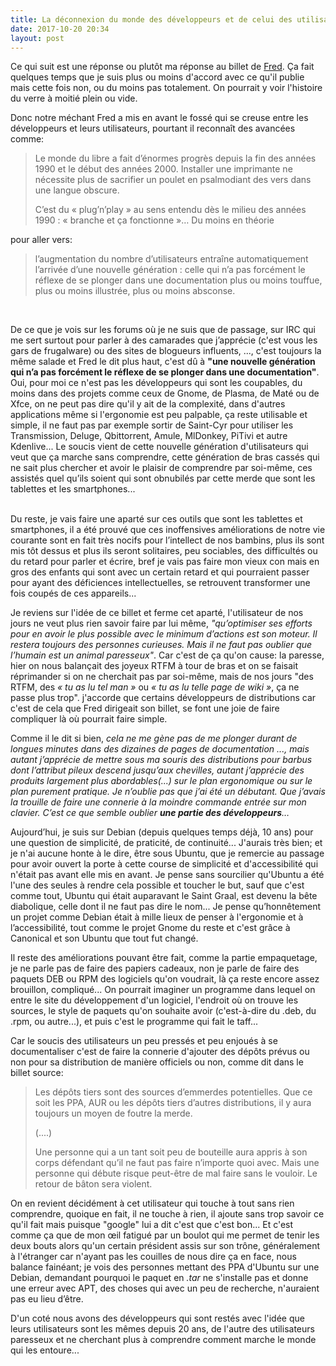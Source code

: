 ```yaml
---
title: La déconnexion du monde des développeurs et de celui des utilisateurs…
date: 2017-10-20 20:34
layout: post
---
```


Ce qui suit est une <span class="scayt-misspell-word"
data-scayt-lang="en_US" data-scayt-word="réponse">réponse</span> ou
<span class="scayt-misspell-word" data-scayt-lang="en_US"
data-scayt-word="plutôt">plutôt</span> ma <span
class="scayt-misspell-word" data-scayt-lang="en_US"
data-scayt-word="réponse">réponse</span> au billet de
[Fred](http://frederic.bezies.free.fr/blog/?p=16663). Ça fait <span
class="scayt-misspell-word" data-scayt-lang="en_US"
data-scayt-word="quelques">quelques</span> temps que je <span
class="scayt-misspell-word" data-scayt-lang="en_US"
data-scayt-word="suis">suis</span> plus ou <span
class="scayt-misspell-word" data-scayt-lang="en_US"
data-scayt-word="moins">moins</span> <span class="scayt-misspell-word"
data-scayt-lang="en_US" data-scayt-word="d'accord">d'accord</span> <span
class="scayt-misspell-word" data-scayt-lang="en_US"
data-scayt-word="avec">avec</span> ce <span class="scayt-misspell-word"
data-scayt-lang="en_US" data-scayt-word="qu'il">qu'il</span> <span
class="scayt-misspell-word" data-scayt-lang="en_US"
data-scayt-word="publie">publie</span> <span class="scayt-misspell-word"
data-scayt-lang="en_US" data-scayt-word="mais">mais</span> <span
class="scayt-misspell-word" data-scayt-lang="en_US"
data-scayt-word="cette">cette</span> <span class="scayt-misspell-word"
data-scayt-lang="en_US" data-scayt-word="fois">fois</span> non, ou du
<span class="scayt-misspell-word" data-scayt-lang="en_US"
data-scayt-word="moins">moins</span> pas <span
class="scayt-misspell-word" data-scayt-lang="en_US"
data-scayt-word="totalement">totalement</span>. On <span
class="scayt-misspell-word" data-scayt-lang="en_US"
data-scayt-word="pourrait">pourrait</span> y voir l'histoire du verre à
moitié plein ou vide.

Donc notre méchant Fred a mis en avant le fossé qui se creuse entre les
développeurs et leurs utilisateurs, pourtant il reconnaît des avancées
comme:

> Le monde du libre a fait d’énormes progrès depuis la fin des années
> 1990 et le début des années 2000. Installer une imprimante ne
> nécessite plus de sacrifier un poulet en psalmodiant des vers dans une
> langue obscure.
>
> C’est du « plug’n’play » au sens entendu dès le milieu des années 1990
> : « branche et ça fonctionne »… Du <span class="scayt-misspell-word"
> data-scayt-lang="en_US" data-scayt-word="moins">moins</span> en
> théorie

pour aller vers:

> l’augmentation du nombre d’utilisateurs entraîne automatiquement
> l’arrivée d’une nouvelle génération : celle qui n’a pas forcément le
> réflexe de se plonger dans une documentation plus ou <span
> class="scayt-misspell-word" data-scayt-lang="en_US"
> data-scayt-word="moins">moins</span> touffue, plus ou <span
> class="scayt-misspell-word" data-scayt-lang="en_US"
> data-scayt-word="moins">moins</span> illustrée, plus ou <span
> class="scayt-misspell-word" data-scayt-lang="en_US"
> data-scayt-word="moins">moins</span> absconse.

 

<!--more-->

De ce que je vois sur les forums où je ne <span
class="scayt-misspell-word" data-scayt-lang="en_US"
data-scayt-word="suis">suis</span> que de passage, sur IRC qui me sert
surtout pour parler à des camarades que j’apprécie (c'est vous les gars
de frugalware) ou des sites de blogueurs influents, ..., c'est toujours
la même salade et Fred le dit plus haut, c'est dû à **"une nouvelle
génération qui n’a pas forcément le réflexe de se plonger dans une
documentation"**. Oui, pour moi ce n'est pas les développeurs qui sont
les coupables, du <span class="scayt-misspell-word"
data-scayt-lang="en_US" data-scayt-word="moins">moins</span> dans des
projets comme ceux de Gnome, de Plasma, de Maté ou de Xfce, on ne peut
pas dire <span class="scayt-misspell-word" data-scayt-lang="en_US"
data-scayt-word="qu'il">qu'il</span> y ait de la complexité, dans
d'autres applications même si l'ergonomie est peu palpable, ça reste
utilisable et simple, il ne faut pas par exemple sortir de <span
id="ctl00_cC_ucResEM_lblEntry" class="CollResSrc" lang="1036">Saint-Cyr
pour utiliser les Transmission, Deluge, Qbittorrent, Amule, MlDonkey,
PiTivi et autre Kdenlive... Le soucis vient de <span
class="scayt-misspell-word" data-scayt-lang="en_US"
data-scayt-word="cette">cette</span> nouvelle génération d'utilisateurs
qui veut que ça marche sans comprendre, <span
class="scayt-misspell-word" data-scayt-lang="en_US"
data-scayt-word="cette">cette</span> génération de bras cassés qui ne
sait plus chercher et avoir le plaisir de comprendre par soi-même, ces
assistés quel qu’ils soient qui sont <span
class="dico_title_2">obnubilés par <span class="scayt-misspell-word"
data-scayt-lang="en_US" data-scayt-word="cette">cette</span> merde que
sont les tablettes et les smartphones...</span></span>  
 

<span id="ctl00_cC_ucResEM_lblEntry" class="CollResSrc"
lang="1036"><span class="dico_title_2">Du reste, je vais faire une
aparté sur ces outils que sont les tablettes et smartphones, il a été
prouvé que ces inoffensives améliorations de <span
class="scayt-misspell-word" data-scayt-lang="en_US"
data-scayt-word="notre">notre</span> vie courante sont en fait très
nocifs pour l’intellect de nos bambins, plus ils sont mis tôt dessus et
plus ils seront solitaires, peu sociables, des difficultés ou du retard
pour parler et écrire, bref je vais pas faire mon vieux con <span
class="scayt-misspell-word" data-scayt-lang="en_US"
data-scayt-word="mais">mais</span> en gros des enfants qui sont <span
class="scayt-misspell-word" data-scayt-lang="en_US"
data-scayt-word="avec">avec</span> un certain retard et qui pourraient
passer pour ayant des déficiences intellectuelles, se retrouvent
transformer une <span class="scayt-misspell-word"
data-scayt-lang="en_US" data-scayt-word="fois">fois</span> coupés de ces
appareils...</span></span>

Je reviens sur l'idée de ce billet et ferme cet aparté, l'utilisateur de
nos jours ne veut plus rien savoir faire par lui même, *"qu’optimiser
ses efforts pour en avoir le plus possible <span
class="scayt-misspell-word" data-scayt-lang="en_US"
data-scayt-word="avec">avec</span> le minimum d’actions est son moteur.
Il restera toujours des personnes curieuses. Mais il ne faut pas oublier
que l’humain est un animal paresseux"*. Car c'est de ça qu'on cause: la
paresse, hier on nous balançait des joyeux RTFM à tour de bras et on se
faisait réprimander si on ne cherchait pas par soi-même, <span
class="scayt-misspell-word" data-scayt-lang="en_US"
data-scayt-word="mais">mais</span> de nos jours "des RTFM, des *« tu as
lu tel man »* ou *« tu as lu telle page de wiki »*, ça ne passe plus
trop". j'accorde que certains développeurs de distributions car c'est de
cela que Fred dirigeait son billet, se font une joie de faire compliquer
là où <span class="scayt-misspell-word" data-scayt-lang="en_US"
data-scayt-word="pourrait">pourrait</span> faire simple.

Comme il le dit si bien, *cela ne me gène pas de me plonger durant de
longues minutes dans des dizaines de pages de documentation ..., <span
class="scayt-misspell-word" data-scayt-lang="en_US"
data-scayt-word="mais">mais</span> autant j’apprécie de mettre sous ma
souris des distributions pour barbus dont l’attribut pileux descend
jusqu’aux chevilles, autant j’apprécie des produits largement plus
abordables(...) sur le plan ergonomique ou sur le plan purement
pratique. Je n’oublie pas que j’ai été un débutant. Que j’avais la
trouille de faire une connerie à la moindre commande entrée sur mon
clavier. C’est ce que semble oublier **une partie des développeurs**…*

Aujourd’hui, je <span class="scayt-misspell-word"
data-scayt-lang="en_US" data-scayt-word="suis">suis</span> sur Debian
(depuis <span class="scayt-misspell-word" data-scayt-lang="en_US"
data-scayt-word="quelques">quelques</span> temps déjà, 10 ans) pour une
question de simplicité, de praticité, de continuité... J'aurais très
bien; et je n'ai aucune honte à le dire, être sous Ubuntu, que je
remercie au passage pour avoir ouvert la porte à <span
class="scayt-misspell-word" data-scayt-lang="en_US"
data-scayt-word="cette">cette</span> course de simplicité et
d'accessibilité qui n'était pas avant elle mis en avant. Je pense sans
sourcilier qu'Ubuntu a été l'une des seules à rendre cela possible et
toucher le but, sauf que c'est comme tout, Ubuntu qui était auparavant
le Saint Graal, est devenu la bête diabolique, celle dont il ne faut pas
dire le nom... Je pense qu’honnêtement un projet comme Debian était à
mille lieux de penser à l'ergonomie et à l’accessibilité, tout comme le
projet Gnome du reste et c'est grâce à Canonical et son Ubuntu que tout
fut changé.

Il reste des améliorations pouvant être fait, comme la partie
empaquetage, je ne parle pas de faire des papiers cadeaux, non je parle
de faire des paquets DEB ou RPM des logiciels qu'on voudrait, là ça
reste encore assez brouillon, compliqué... On <span
class="scayt-misspell-word" data-scayt-lang="en_US"
data-scayt-word="pourrait">pourrait</span> imaginer un programme dans
lequel on entre le site du développement d'un logiciel, l'endroit où on
trouve les sources, le style de paquets qu'on souhaite avoir
(c'est-à-dire du .deb, du .rpm, ou autre...), et puis c'est le programme
qui fait le taff...

Car le soucis des utilisateurs un peu pressés et peu enjoués à se
documentaliser c'est de faire la connerie d'ajouter des dépôts prévus ou
non pour sa distribution de manière officiels ou non, comme dit dans le
billet source:

> Les dépôts tiers sont des sources d’emmerdes potentielles. Que ce soit
> les PPA, AUR ou les dépôts tiers d’autres distributions, il y aura
> toujours un moyen de foutre la merde.
>
> (....)
>
> Une personne qui a un tant soit peu de bouteille aura appris à son
> corps défendant qu’il ne faut pas faire n’importe quoi <span
> class="scayt-misspell-word" data-scayt-lang="en_US"
> data-scayt-word="avec">avec</span>. Mais une personne qui débute
> risque peut-être de mal faire sans le vouloir. Le retour de bâton sera
> violent.

On en revient décidément à cet utilisateur qui touche à tout sans rien
comprendre, quoique en fait, il ne touche à rien, il ajoute sans trop
savoir ce <span class="scayt-misspell-word" data-scayt-lang="en_US"
data-scayt-word="qu'il">qu'il</span> fait <span
class="scayt-misspell-word" data-scayt-lang="en_US"
data-scayt-word="mais">mais</span> puisque "google" lui a dit c'est que
c'est bon... Et c'est comme ça que de mon œil fatigué par un boulot qui
me permet de tenir les deux bouts alors qu'un certain président assis
sur son trône, généralement à l'étranger car n'ayant pas les couilles de
nous dire ça en face, nous balance fainéant; je vois des personnes
mettant des PPA d'Ubuntu sur une Debian, demandant pourquoi le paquet en
*.tar* ne s'installe pas et donne une erreur <span
class="scayt-misspell-word" data-scayt-lang="en_US"
data-scayt-word="avec">avec</span> APT, des choses qui <span
class="scayt-misspell-word" data-scayt-lang="en_US"
data-scayt-word="avec">avec</span> un peu de recherche, n'auraient pas
eu lieu d’être.

D'un coté nous avons des développeurs qui sont restés <span
class="scayt-misspell-word" data-scayt-lang="en_US"
data-scayt-word="avec">avec</span> l'idée que leurs utilisateurs sont
les mêmes depuis 20 ans, de l'autre des utilisateurs paresseux et ne
cherchant plus à comprendre comment marche le monde qui les entoure...
